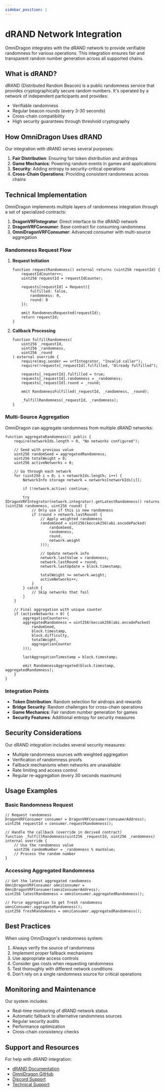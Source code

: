 ```yaml
---
sidebar_position: 1
---
```


# dRAND Network Integration

OmniDragon integrates with the dRAND network to provide verifiable randomness for various operations. This integration ensures fair and transparent random number generation across all supported chains.

## What is dRAND?

dRAND (Distributed Random Beacon) is a public randomness service that provides cryptographically secure random numbers. It's operated by a network of independent participants and provides:

- Verifiable randomness
- Regular beacon rounds (every 3-30 seconds)
- Cross-chain compatibility
- High security guarantees through threshold cryptography

## How OmniDragon Uses dRAND

Our integration with dRAND serves several purposes:

1. **Fair Distribution**: Ensuring fair token distribution and airdrops
2. **Game Mechanics**: Powering random events in games and applications
3. **Security**: Adding entropy to security-critical operations
4. **Cross-Chain Operations**: Providing consistent randomness across chains

## Technical Implementation

OmniDragon implements multiple layers of randomness integration through a set of specialized contracts:

1. **DragonVRFIntegrator**: Direct interface to the dRAND network
2. **DragonVRFConsumer**: Base contract for consuming randomness
3. **OmniDragonVRFConsumer**: Advanced consumer with multi-source aggregation

### Randomness Request Flow

1. **Request Initiation**
   ```solidity
   function requestRandomness() external returns (uint256 requestId) {
       requestIdCounter++;
       uint256 requestId = requestIdCounter;
       
       requests[requestId] = Request({
           fulfilled: false,
           randomness: 0,
           round: 0
       });
       
       emit RandomnessRequested(requestId);
       return requestId;
   }
   ```

2. **Callback Processing**
   ```solidity
   function fulfillRandomness(
       uint256 _requestId, 
       uint256 _randomness,
       uint256 _round
   ) external override {
       require(msg.sender == vrfIntegrator, "Invalid caller");
       require(!requests[_requestId].fulfilled, "Already fulfilled");
       
       requests[_requestId].fulfilled = true;
       requests[_requestId].randomness = _randomness;
       requests[_requestId].round = _round;
       
       emit RandomnessFulfilled(_requestId, _randomness, _round);
       
       _fulfillRandomness(_requestId, _randomness);
   }
   ```

### Multi-Source Aggregation

OmniDragon can aggregate randomness from multiple dRAND networks:

```solidity
function aggregateRandomness() public {
    require(networkIds.length > 0, "No networks configured");
    
    // Seed with previous value
    uint256 randomSeed = aggregatedRandomness;
    uint256 totalWeight = 0;
    uint256 activeNetworks = 0;
    
    // Go through each network
    for (uint256 i = 0; i < networkIds.length; i++) {
        NetworkInfo storage network = networks[networkIds[i]];
        
        if (!network.active) continue;
        
        try IDragonVRFIntegrator(network.integrator).getLatestRandomness() returns (uint256 randomness, uint256 round) {
            // Only use if this is new randomness
            if (round > network.lastRound) {
                // Apply weighted randomness
                randomSeed = uint256(keccak256(abi.encodePacked(
                    randomSeed, 
                    randomness, 
                    round, 
                    network.weight
                )));
                
                // Update network info
                network.lastValue = randomness;
                network.lastRound = round;
                network.lastUpdate = block.timestamp;
                
                totalWeight += network.weight;
                activeNetworks++;
            }
        } catch {
            // Skip networks that fail
        }
    }
    
    // Final aggregation with unique counter
    if (activeNetworks > 0) {
        aggregationCounter++;
        aggregatedRandomness = uint256(keccak256(abi.encodePacked(
            randomSeed, 
            block.timestamp, 
            block.difficulty, 
            totalWeight,
            aggregationCounter
        )));
        
        lastAggregationTimestamp = block.timestamp;
        
        emit RandomnessAggregated(block.timestamp, aggregatedRandomness);
    }
}
```

### Integration Points

- **Token Distribution**: Random selection for airdrops and rewards
- **Bridge Security**: Random challenges for cross-chain operations
- **Game Mechanics**: Fair random number generation for games
- **Security Features**: Additional entropy for security measures

## Security Considerations

Our dRAND integration includes several security measures:

- Multiple randomness sources with weighted aggregation
- Verification of randomness proofs
- Fallback mechanisms when networks are unavailable
- Rate limiting and access control
- Regular re-aggregation (every 30 seconds maximum)

## Usage Examples

### Basic Randomness Request

```solidity
// Request randomness
DragonVRFConsumer consumer = DragonVRFConsumer(consumerAddress);
uint256 requestId = consumer.requestRandomness();

// Handle the callback (override in derived contract)
function _fulfillRandomness(uint256 _requestId, uint256 _randomness) internal override {
    // Use the randomness value
    uint256 randomNumber = _randomness % maxValue;
    // Process the random number
}
```

### Accessing Aggregated Randomness

```solidity
// Get the latest aggregated randomness
OmniDragonVRFConsumer omniConsumer = OmniDragonVRFConsumer(omniConsumerAddress);
uint256 latestRandomness = omniConsumer.aggregatedRandomness();

// Force aggregation to get fresh randomness
omniConsumer.aggregateRandomness();
uint256 freshRandomness = omniConsumer.aggregatedRandomness();
```

## Best Practices

When using OmniDragon's randomness system:

1. Always verify the source of randomness
2. Implement proper fallback mechanisms
3. Use appropriate access controls
4. Consider gas costs when requesting randomness
5. Test thoroughly with different network conditions
6. Don't rely on a single randomness source for critical operations

## Monitoring and Maintenance

Our system includes:

- Real-time monitoring of dRAND network status
- Automatic fallback to alternative randomness sources
- Regular security audits
- Performance optimization
- Cross-chain consistency checks

## Support and Resources

For help with dRAND integration:

- [dRAND Documentation](https://drand.love)
- [OmniDragon GitHub](https://github.com/wenakita/sonicreddragon)
- [Discord Support](https://discord.gg/)
- [Technical Support](mailto:support@sonicreddragon.io) 